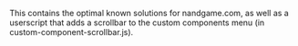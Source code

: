This contains the optimal known solutions for nandgame.com, as well as a userscript that adds a scrollbar to the custom components menu (in custom-component-scrollbar.js).
